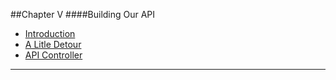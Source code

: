 ##Chapter V
####Building Our API

* [Introduction](#introduction "/manuals/demo/api/introduction")
* [A Litle Detour](#detour "/manuals/demo/api/detour")
* [API Controller](#controller "/manuals/demo/api/controller")

----------
